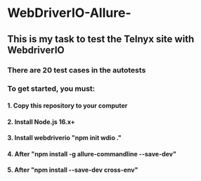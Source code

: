 # WebDriverIO-Allure-
## This is my task to test the Telnyx site with WebdriverIO

### There are 20 test cases in the autotests

### To get started, you must:
####  1. Copy this repository to your computer
####  2. Install Node.js 16.x+  
####  3. Install webdriverio "npm init wdio ." 
####  4. After "npm install -g allure-commandline --save-dev"
####  5. After "npm install --save-dev cross-env" 
